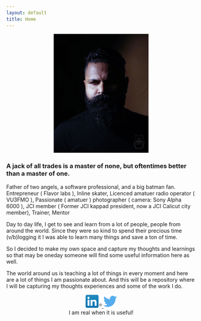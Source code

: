 ```yaml
---
layout: default
title: Home
---
```


<div style="text-align:center;">
    <img src="images/dp_self_moody.jpg"
    style="width:50%;margin:0px auto;"/>
</div>

<h3>A jack of all trades is a master of none, but oftentimes better than a master of one.</h3>

Father of two angels, a software professional, and a big batman fan.
Entrepreneur ( Flavor labs ), Inline skater, Licenced amatuer radio operator ( VU3FMO ), Passionate ( amatuer ) photographer ( camera: Sony Alpha 6000 ), JCI member ( Former JCI kappad president, now a JCI Calicut city member), Trainer, Mentor

Day to day life, I get to see and learn from a lot of people, people from around the world. Since they were so kind to spend their precious time (v/b)logging it I was able to learn many things and save a ton of time.

So I decided to make my own space and capture my thoughts and learnings so that may be oneday someone will find some useful information here as well.

The world around us is teaching a lot of things in every moment and here are a lot of things I am passionate about. And this will be a repository where I will be capturing my thoughts experiences and some of the work I do.

<div style="text-align:center;">
  <a
    href="https://www.linkedin.com/in/muhammed-basil-377b5218" target="_blank" category="HOME_SOCIAL_LINK"
    label="LINKEDIN" event="CLICK" action="CLICK"
    class="socialicon">
      <img src="images/linkedin_logo_in_nav_44x36.png" style="width:44px;">
    </a>
    <a href="https://twitter.com/muhammedbasilsk" target="_blank" category="HOME_SOCIAL_LINK" label="TWITTER"
      event="CLICK" action="CLICK"
      class="socialicon">
        <img src="images/twitter-128.png" style="width:36px;">
    </a>
</div>

<div
  style="text-align:center;"
>
  I am real when it is useful!
</div>
